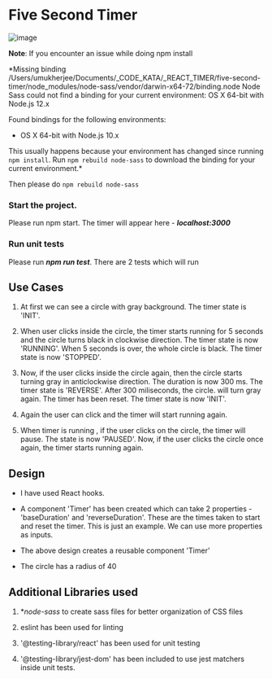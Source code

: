 # Five Second Timer

![image](https://user-images.githubusercontent.com/7864652/120560114-6d02c500-c3bf-11eb-9214-15df4634987a.png)



**Note**: If you encounter an issue while doing npm install

*Missing binding /Users/umukherjee/Documents/_CODE_KATA/_REACT_TIMER/five-second-timer/node_modules/node-sass/vendor/darwin-x64-72/binding.node
Node Sass could not find a binding for your current environment: OS X 64-bit with Node.js 12.x

Found bindings for the following environments:
  - OS X 64-bit with Node.js 10.x

This usually happens because your environment has changed since running `npm install`.
Run `npm rebuild node-sass` to download the binding for your current environment.*

Then please do `npm rebuild node-sass`

### Start the  project.

Please run npm start. The timer will appear here - ***localhost:3000***

### Run unit tests

Please run ***npm run test***. There are 2 tests which will run

## Use Cases

1. At first we can see a circle with gray background. The timer state is 'INIT'.

2. When user clicks inside the circle, the timer starts running for 5 seconds and the circle turns black in clockwise direction. The timer state is now 'RUNNING'. When 5 seconds is over,  the whole circle is black.
The timer state is now 'STOPPED'.

3. Now, if the user clicks inside the circle again, then the circle starts turning gray in anticlockwise direction. The duration is now 300 ms. The timer state is 'REVERSE'. After 300 miliseconds, the circle. will turn gray again.  The timer has been reset. The timer state is now 'INIT'.

4. Again the user can click and the timer will start running again.

5. When timer is running , if the user clicks on the circle, the timer will pause. The state is now 'PAUSED'. Now, if the user clicks the circle once again, the timer starts running again.

## Design

- I have used React hooks.

- A component 'Timer' has been created which can take 2 properties - 'baseDuration' and 'reverseDuration'. These are the times taken to start and reset the timer. This is just an example. We can use more properties as inputs.

- The above design creates a reusable component 'Timer'

- The circle has a radius of 40

## Additional Libraries used

1. **node-sass* to create sass files for better organization of CSS files

2. eslint has been used for linting

3. '@testing-library/react' has been used for unit testing

4. '@testing-library/jest-dom' has been included to use jest matchers inside unit tests.
